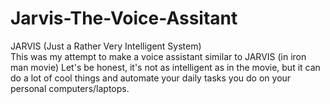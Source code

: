 # Jarvis-The-Voice-Assitant
JARVIS (Just a Rather Very Intelligent System) <br>
This was my attempt to make a voice assistant similar to JARVIS (in iron man movie)
Let's be honest, it's not as intelligent as in the movie, but it can do a lot of cool things and automate your daily tasks you do on your personal computers/laptops.
